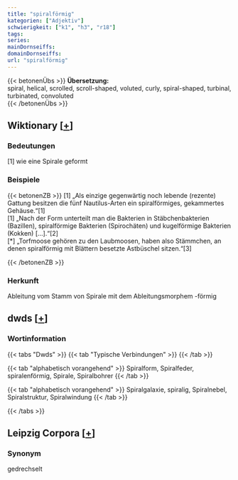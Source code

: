 ```yaml
---
title: "spiralförmig"
kategorien: ["Adjektiv"]
schwierigkeit: ["k1", "h3", "r18"]
tags:
series:
mainDornseiffs:
domainDornseiffs:
url: "spiralförmig"
---
```


{{< betonenÜbs >}}
**Übersetzung:**  
spiral, helical, scrolled, scroll-shaped, voluted, curly, spiral-shaped, turbinal, turbinated, convoluted  
{{< /betonenÜbs >}}

## Wiktionary [[+](https://de.wiktionary.org/wiki/spiralförmig)]

### Bedeutungen
[1] wie eine Spirale geformt  

### Beispiele
{{< betonenZB >}}
[1] „Als einzige gegenwärtig noch lebende (rezente) Gattung besitzen die fünf Nautilus-Arten ein spiralförmiges, gekammertes Gehäuse.“[1]  
[1] „Nach der Form unterteilt man die Bakterien in Stäbchenbakterien (Bazillen), spiralförmige Bakterien (Spirochäten) und kugelförmige Bakterien (Kokken) […].“[2]  
[*] „Torfmoose gehören zu den Laubmoosen, haben also Stämmchen, an denen spiralförmig mit Blättern besetzte Astbüschel sitzen.“[3]  

{{< /betonenZB >}}
### Herkunft
Ableitung vom Stamm von Spirale mit dem Ableitungsmorphem -förmig  



## dwds [[+](https://www.dwds.de/wb/spiralförmig)]

### Wortinformation
{{< tabs "Dwds" >}}
{{< tab "Typische Verbindungen" >}}
{{< /tab >}}

{{< tab "alphabetisch vorangehend" >}}
Spiralform, Spiralfeder, spiralenförmig, Spirale, Spiralbohrer
{{< /tab >}}

{{< tab "alphabetisch vorangehend" >}}
Spiralgalaxie, spiralig, Spiralnebel, Spiralstruktur, Spiralwindung
{{< /tab >}}

{{< /tabs >}}

## Leipzig Corpora [[+](https://corpora.uni-leipzig.de/en/res?word=spiralförmig&corpusId=deu_newscrawl-public_2018)]


### Synonym
gedrechselt

